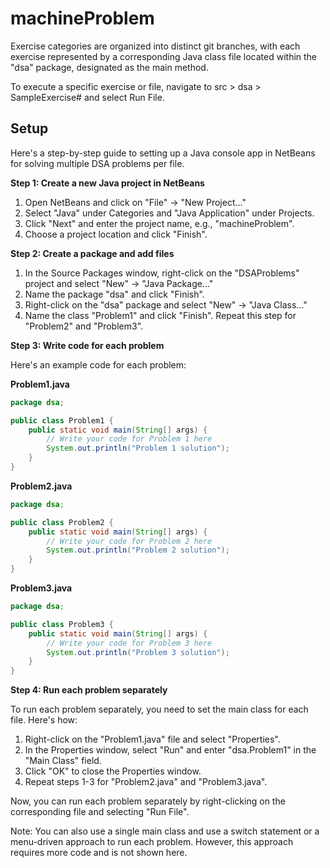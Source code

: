 # machineProblem

Exercise categories are organized into distinct git branches, with each exercise represented by a corresponding Java class file located within the "dsa" package, designated as the main method.

To execute a specific exercise or file, navigate to src > dsa > SampleExercise# and select Run File.

## Setup

Here's a step-by-step guide to setting up a Java console app in NetBeans for solving multiple DSA problems per file.

**Step 1: Create a new Java project in NetBeans**

1. Open NetBeans and click on "File" -> "New Project..."
2. Select "Java" under Categories and "Java Application" under Projects.
3. Click "Next" and enter the project name, e.g., "machineProblem".
4. Choose a project location and click "Finish".

**Step 2: Create a package and add files**

1. In the Source Packages window, right-click on the "DSAProblems" project and select "New" -> "Java Package..."
2. Name the package "dsa" and click "Finish".
3. Right-click on the "dsa" package and select "New" -> "Java Class..."
4. Name the class "Problem1" and click "Finish". Repeat this step for "Problem2" and "Problem3".

**Step 3: Write code for each problem**

Here's an example code for each problem:

**Problem1.java**
```java
package dsa;

public class Problem1 {
    public static void main(String[] args) {
        // Write your code for Problem 1 here
        System.out.println("Problem 1 solution");
    }
}
```

**Problem2.java**
```java
package dsa;

public class Problem2 {
    public static void main(String[] args) {
        // Write your code for Problem 2 here
        System.out.println("Problem 2 solution");
    }
}
```

**Problem3.java**
```java
package dsa;

public class Problem3 {
    public static void main(String[] args) {
        // Write your code for Problem 3 here
        System.out.println("Problem 3 solution");
    }
}
```

**Step 4: Run each problem separately**

To run each problem separately, you need to set the main class for each file. Here's how:

1. Right-click on the "Problem1.java" file and select "Properties".
2. In the Properties window, select "Run" and enter "dsa.Problem1" in the "Main Class" field.
3. Click "OK" to close the Properties window.
4. Repeat steps 1-3 for "Problem2.java" and "Problem3.java".

Now, you can run each problem separately by right-clicking on the corresponding file and selecting "Run File".

Note: You can also use a single main class and use a switch statement or a menu-driven approach to run each problem. However, this approach requires more code and is not shown here. 